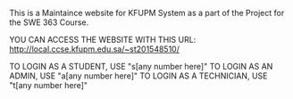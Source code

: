 This is a Maintaince website for KFUPM System as a part of the Project for the SWE 363 Course.

YOU CAN ACCESS THE WEBSITE WITH THIS URL:
http://local.ccse.kfupm.edu.sa/~st201548510/

TO LOGIN AS A STUDENT, USE "s[any number here]"
TO LOGIN AS AN ADMIN, USE "a[any number here]"
TO LOGIN AS A TECHNICIAN, USE "t[any number here]"

